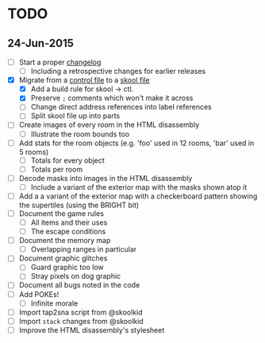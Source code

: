 TODO
====

24-Jun-2015
-----------

- [ ] Start a proper [changelog](http://keepachangelog.com/)
  - [ ] Including a retrospective changes for earlier releases
- [x] Migrate from a [control file](http://skoolkit.ca/docs/skoolkit/control-files.html) to a [skool file](http://skoolkit.ca/docs/skoolkit/skool-files.html)
  - [x] Add a build rule for skool -> ctl.
  - [x] Preserve `;` comments which won't make it across
  - [ ] Change direct address references into label references
  - [ ] Split skool file up into parts
- [ ] Create images of every room in the HTML disassembly
  - [ ] Illustrate the room bounds too
- [ ] Add stats for the room objects (e.g. 'foo' used in 12 rooms, 'bar' used in 5 rooms)
  - [ ] Totals for every object
  - [ ] Totals per room
- [ ] Decode masks into images in the HTML disassembly
  - [ ] Include a variant of the exterior map with the masks shown atop it
- [ ] Add a a variant of the exterior map with a checkerboard pattern showing the supertiles (using the BRIGHT bit)
- [ ] Document the game rules
  - [ ] All items and their uses
  - [ ] The escape conditions
- [ ] Document the memory map
  - [ ] Overlapping ranges in particular
- [ ] Document graphic glitches
  - [ ] Guard graphic too low
  - [ ] Stray pixels on dog graphic
- [ ] Document all bugs noted in the code
- [ ] Add POKEs!
  - [ ] Infinite morale
- [ ] Import tap2sna script from @skoolkid
- [ ] Import `stack` changes from @skoolkid
- [ ] Improve the HTML disassembly's stylesheet

